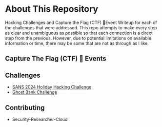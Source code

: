 # About This Repository 
Hacking Challenges and Capture the Flag (CTF) 🚩Event Writeup for each of the challenges that were addressed. This repo
attempts to make every step as clear and unambiguous as possible so that each connection is a direct step from the 
previous. However, due to potential limitations on available information or time, there may be some that are not as 
through as I like.

## Capture The Flag (CTF) 🚩 Events

## Challenges
- [SANS 2024 Holiday Hacking Challenge](Challenges/SANS%20Holiday%20Hacking%20Challenge%202024/Challenges/2024%20SANS%20Holiday%20Hacking%20Challenge.md)
- [Ghost Bank Challenge](Challenges/SANS%20Holiday%20Hacking%20Challenge%202024/Challenges/Ghost%20Bank/Readme.md)

## Contributing 
- Security-Researcher-Cloud
